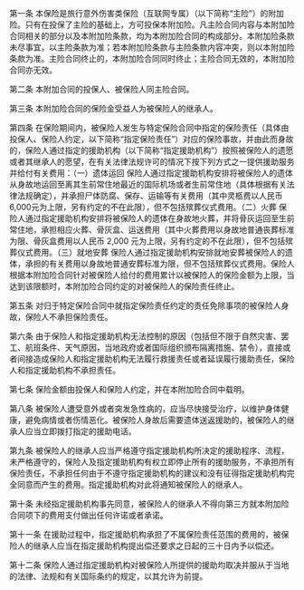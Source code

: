 第一条 本保险是旅行意外伤害类保险（互联网专属）（以下简称“主险”）的附加险。只有在投保了主险的基础上，方可投保本附加险。凡主险合同内容与本附加险合同相关的部分以及本附加险条款，均为本附加险合同的构成部分。本附加险条款未尽事宜，以主险条款为准；若本附加险条款与主险条款内容冲突，则以本附加险条款为准。主险合同终止的，本附加险合同同时终止；主险合同无效的，本附加险合同亦无效。

第二条 本附加合同的投保人、被保险人同主险合同。

第三条 本附加险合同的保险金受益人为被保险人的继承人。

第四条 在保险期间内，被保险人发生与特定保险合同中指定的保险责任（具体由投保人、保险人约定，以下简称“指定保险责任”）对应的保险事故，并由此而身故的，保险人通过指定的援助机构（以下简称“指定援助机构”）按照被保险人的遗愿或者其继承人的愿望，在有关法律法规许可的情况下按下列方式之一提供援助服务并给付有关费用：（一）遗体运回 保险人通过指定援助机构安排将被保险人的遗体从身故地运回至离其生前常住地最近的国际机场或者生前常住地（具体根据有关法律法规确定），并承担尸体防腐、保存、运输等有关费用（其中灵柩费以人民币6,000元为上限，另有约定的不在此限），但不包括殡葬仪式费用。（二）火葬 保险人通过指定援助机构安排将被保险人的遗体在身故地火葬，并将骨灰运回至生前常住地，承担相应火葬、骨灰盒、运送费用（其中火葬费用以身故地普通丧葬标准为限、骨灰盒费用以人民币 2,000 元为上限，另有约定的不在此限），但不包括殡葬仪式费用。（三）就地安葬 保险人通过指定援助机构安排就地安葬被保险人的遗体，承担的有关费用以身故地普通安葬标准为限，但不包括殡葬仪式费用。保险人根据本附加险合同针对被保险人给付的费用累计以被保险人的保险金额为上限，当达到该限额时，本附加险合同约定的对被保险人的保险责任终止。

第五条 对归于特定保险合同中就指定保险责任约定的责任免除事项的被保险人身故，保险人不承担保险责任。

第六条 由于保险人和指定援助机构无法控制的原因（包括但不限于自然灾害、罢工、航班条件、天气原因，当地政府或者国际组织颁布隔离措施、禁令），直接或者间接造成保险人和指定援助机构无法履行救援责任或者延误履行援助责任，保险人和指定援助机构不承担责任。

第七条 保险金额由投保人和保险人约定，并在本附加险合同中载明。

第八条 被保险人遭受意外或者突发急性病的，应当尽快接受治疗，以维护身体健康，避免病情或者伤情恶化。被保险人身故后需要遗体送返援助的，被保险人的继承人应当立即拨打指定的援助电话。

第九条 被保险人的继承人应当严格遵守指定援助机构所决定的援助程序、流程，未严格遵守的，保险人及指定援助机构有权立即停止所有的援助服务，不承担所有保险责任，不承担任何由于不遵守指定援助机构的建议和没有征得指定援助机构完全同意而产生的费用。指定援助机构对此将通知被保险人的继承人。

第十条 未经指定援助机构事先同意，被保险人的继承人不得向第三方就本附加险合同项下的费用支付做出任何许诺或者承诺。

第十一条 在援助过程中，指定援助机构承担了不属保险责任范围的费用的，被保险人的继承人应当在指定援助机构提出偿还要求之日起的三十日内予以偿还。

第十二条 保险人通过指定援助机构对被保险人所提供的援助均取决并服从于当地的法律、法规和有关国际条约的规定，以其允许为前提。